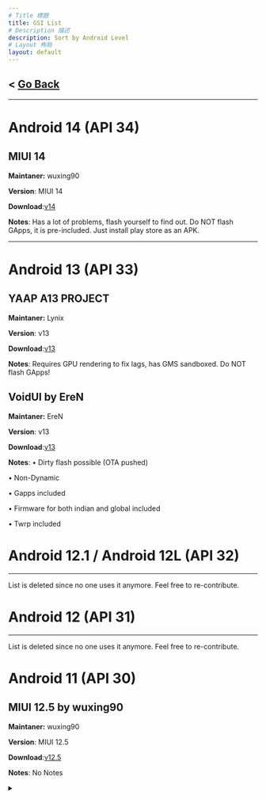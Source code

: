 ```yaml
---
# Title 標題
title: GSI List
# Description 描述
description: Sort by Android Level
# Layout 佈局
layout: default
---
```


< [Go Back](https://ios7jbpro.github.io/GSI-Collection/)
---

---

# Android 14 (API 34)

MIUI 14
---

**Maintaner:** wuxing90

**Version**: MIUI 14

**Download**:[v14](https://wxdowmloads.cn/%E7%BA%A2%E7%B1%B3Note8Pro%E5%88%B7%E6%9C%BA%E8%B5%84%E6%BA%90/%E7%AC%AC%E4%B8%89%E6%96%B9ROM/MIUI14/%E5%AE%89%E5%8D%9313%EF%BC%88Beta%EF%BC%89/Beta2/miui_BEGONIA_V14.0.23.1.26.DEV.TGGCNXM_01cf5ef225_13.0-beta2.zip)

**Notes**: Has a lot of problems, flash yourself to find out. Do NOT flash GApps, it is pre-included. Just install play store as an APK.


---

# Android 13 (API 33)

YAAP A13 PROJECT
---
**Maintaner:** Lynix

**Version**: v13

**Download**:[v13](https://gigenet.dl.sourceforge.net/project/lynixgsiprojects/A13/YAAP/01112022/YAAP-A13-ARM64-bvN.img.xz)

**Notes**: Requires GPU rendering to fix lags, has GMS sandboxed. Do NOT flash GApps!

VoidUI by EreN
---
**Maintaner:** EreN

**Version**: v13

**Download**:[v13](https://sourceforge.net/projects/erensrom-files/files/roms/a13/VoidUI/VoidUI-Tiramisu-begonia-13.0-20230218-0934-COMEBACK.zip/download)

**Notes**: 
• Dirty flash possible (OTA pushed)

• Non-Dynamic

• Gapps included

• Firmware for both indian and global included

• Twrp included
   
   
#  Android 12.1 / Android 12L (API 32)
---
List is deleted since no one uses it anymore. Feel free to re-contribute.

# Android 12 (API 31)
---
List is deleted since no one uses it anymore. Feel free to re-contribute.

# Android 11 (API 30)

MIUI 12.5 by wuxing90
---
**Maintaner:** wuxing90

**Version**: MIUI 12.5

**Download**:[v12.5](https://wxdowmloads.cn/d/红米Note8Pro刷机资源/第三方ROM/群主自用官改/21.11.24v4.x/ROM包/4.6/%5B卡线一体%5Dbegonia_23.3.5.dev-20230305_dd2e357db3_WUXINROM_V4.6_11.0.zip)

**Notes**: No Notes


<details><summary></summary>
</details>
